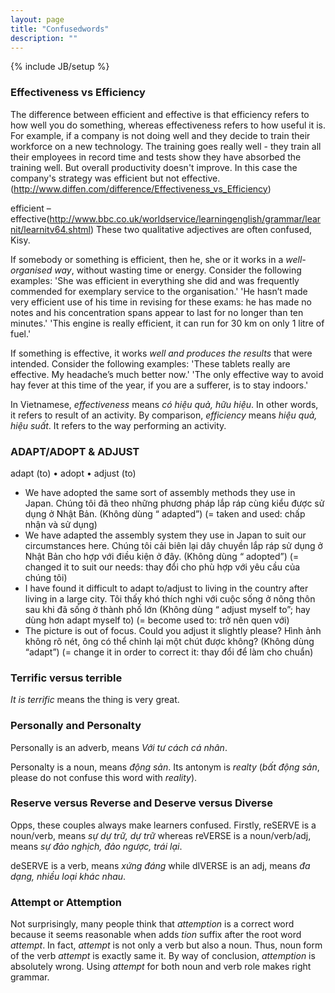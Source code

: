 ```yaml
---
layout: page
title: "Confusedwords"
description: ""
---
```

{% include JB/setup %}
### Effectiveness vs Efficiency
The difference between efficient and effective is that efficiency refers to how well you do something, whereas effectiveness refers to how useful it is.
For example, if a company is not doing well and they decide to train their workforce on a new technology. The training goes really well - they train all their employees in record time and tests show they have absorbed the training well. But overall productivity doesn't improve. In this case the company's strategy was efficient but not effective. (http://www.diffen.com/difference/Effectiveness_vs_Efficiency)

efficient – effective(http://www.bbc.co.uk/worldservice/learningenglish/grammar/learnit/learnitv64.shtml)
These two qualitative adjectives are often confused, Kisy. 

If somebody or something is efficient, then he, she or it works in a _well-organised way_, without wasting time or energy. Consider the following examples:
'She was efficient in everything she did and was frequently commended for exemplary service to the organisation.'
'He hasn’t made very efficient use of his time in revising for these exams: he has made no notes and his concentration spans appear to last for no longer than ten minutes.'
'This engine is really efficient, it can run for 30 km on only 1 litre of fuel.'


If something is effective, it works _well and produces the results_ that were intended. Consider the following examples:
'These tablets really are effective. My headache’s much better now.'
'The only effective way to avoid hay fever at this time of the year, if you are a sufferer, is to stay indoors.'

In Vietnamese, *effectiveness* means *có hiệu quả, hữu hiệu*. In other words, it refers to result of an activity. By comparison, *efficiency* means *hiệu quả, hiệu suất*. It refers to the way performing an activity. 


### ADAPT/ADOPT & ADJUST

adapt (to) • adopt • adjust (to)
- We have adopted the same sort of assembly methods they use in Japan.
Chúng tôi đã theo những phương pháp lắp ráp cùng kiểu được sử dụng ở Nhật Bản.
(Không dùng “ adapted”)
(= taken and used: chấp nhận và sử dụng)
- We have adapted the assembly system they use in Japan to suit our circumstances here.
Chúng tôi cải biên lại dây chuyền lắp ráp sử dụng ở Nhật Bản cho hợp với điều kiện ở đây.
(Không dùng “ adopted”)
(= changed it to suit our needs: thay đổi cho phù hợp với yêu cầu của chúng tôi)
- I have found it difficult to adapt to/adjust to living in the country after living in a large city.
Tôi thấy khó thích nghi với cuộc sống ở nông thôn sau khi đã sống ở thành phố lớn
(Không dùng “ adjust myself to”; hay dùng hơn adapt myself to)
(= become used to: trở nên quen với)
- The picture is out of focus. Could you adjust it slightly please?
Hình ảnh không rõ nét, ông có thể chỉnh lại một chút được không?
(Không dùng “adapt”)
(= change it in order to correct it: thay đổi để làm cho chuẩn)

### Terrific versus terrible
_It is terrific_ means the thing is very great.

### Personally and Personalty
Personally is an adverb, means _Với tư cách cá nhân_.

Personalty is a noun, means _động sản_. Its antonym is _realty_ (*bất động sản*, please do not confuse this word with *reality*).

### Reserve versus Reverse and Deserve versus Diverse
Opps, these couples always make learners confused. 
Firstly, reSERVE is a noun/verb, means *sự dự trữ, dự trữ* whereas reVERSE is a noun/verb/adj, means *sự đảo nghịch, đảo ngược, trái lại*.

deSERVE is a verb, means *xứng đáng* while dIVERSE is an adj, means *đa dạng, nhiều loại khác nhau*.


### Attempt or Attemption
Not surprisingly, many people think that _attemption_ is a correct word because it seems reasonable when adds _tion_ suffix after the root word _attempt_. In fact, _attempt_ is not only a verb but also a noun. Thus, noun form of the verb _attempt_ is exactly same it. By way of conclusion, _attemption_ is absolutely wrong. Using _attempt_ for both noun and verb role makes right grammar. 


